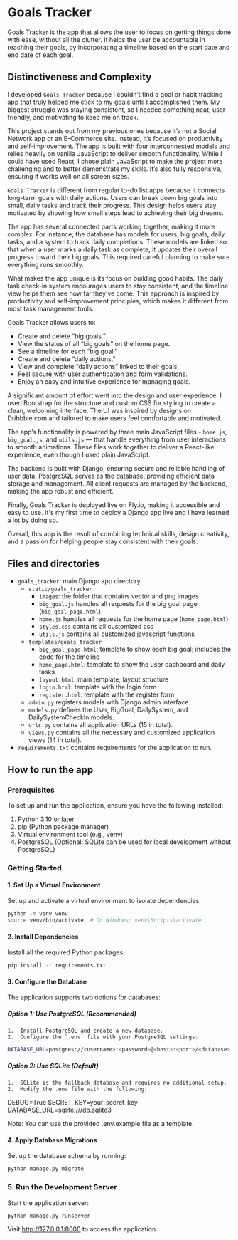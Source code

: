 # Goals Tracker
<!--
Your README.md file should be minimally multiple paragraphs in length, and should provide a comprehensive documentation of what you did and, if applicable, why you did it.

It documents your project thoroughly, and that distinguishes this project from others in the course and defends its complexity.

This section alone should consist of several paragraphs, before you even begin to talk about the documentation of your project.
-->

Goals Tracker is the app that allows the user to focus on getting things done with ease, without all the clutter. It helps the user be accountable in reaching their goals, by incorporating a timeline based on the start date and end date of each goal.


## Distinctiveness and Complexity

I developed `Goals Tracker` because I couldn’t find a goal or habit tracking app that truly helped me stick to my goals until I accomplished them. My biggest struggle was staying consistent, so I needed something neat, user-friendly, and motivating to keep me on track.

This project stands out from my previous ones because it’s not a Social Network app or an E-Commerce site. Instead, it’s focused on productivity and self-improvement. The app is built with four interconnected models and relies heavily on vanilla JavaScript to deliver smooth functionality. While I could have used React, I chose plain JavaScript to make the project more challenging and to better demonstrate my skills. It’s also fully responsive, ensuring it works well on all screen sizes.

`Goals Tracker` is different from regular to-do list apps because it connects long-term goals with daily actions. Users can break down big goals into small, daily tasks and track their progress. This design helps users stay motivated by showing how small steps lead to achieving their big dreams.

The app has several connected parts working together, making it more complex. For instance, the database has models for users, big goals, daily tasks, and a system to track daily completions. These models are linked so that when a user marks a daily task as complete, it updates their overall progress toward their big goals. This required careful planning to make sure everything runs smoothly.

What makes the app unique is its focus on building good habits. The daily task check-in system encourages users to stay consistent, and the timeline view helps them see how far they’ve come. This approach is inspired by productivity and self-improvement principles, which makes it different from most task management tools.

Goals Tracker allows users to:
- Create and delete “big goals.”
- View the status of all “big goals” on the home page.
- See a timeline for each “big goal.”
- Create and delete “daily actions.”
- View and complete “daily actions” linked to their goals.
- Feel secure with user authentication and form validations.
- Enjoy an easy and intuitive experience for managing goals.

A significant amount of effort went into the design and user experience. I used Bootstrap for the structure and custom CSS for styling to create a clean, welcoming interface. The UI was inspired by designs on Dribbble.com and tailored to make users feel comfortable and motivated.

The app’s functionality is powered by three main JavaScript files - `home.js`, `big_goal.js`, and `utils.js` — that handle everything from user interactions to smooth animations. These files work together to deliver a React-like experience, even though I used plain JavaScript.

The backend is built with Django, ensuring secure and reliable handling of user data. PostgreSQL serves as the database, providing efficient data storage and management. All client requests are managed by the backend, making the app robust and efficient.

Finally, Goals Tracker is deployed live on Fly.io, making it accessible and easy to use. It's my first time to deploy a Django app live and I have learned a lot by doing so.

Overall, this app is the result of combining technical skills, design creativity, and a passion for helping people stay consistent with their goals.


## Files and directories
<!-- What’s contained in each file you created. -->
- `goals_tracker`: main Django app directory 
  - `static/goals_tracker`
    - `images`: the folder that contains vector and png images
    - `big_goal.js` handles all requests for the big goal page (`big_goal_page.html`)
    - `home.js` handles all requests for the home page (`home_page.html`)
    - `styles.css` contains all customized css
    - `utils.js` contains all customized javascript functions
  - `templates/goals_tracker`
    - `big_goal_page.html`: template to show each big goal; includes the code for the timeline 
    - `home_page.html`: template to show the user dashboard and daily tasks
    - `layout.html`: main template; layout structure
    - `login.html`: template with the login form
    - `register.html`: template with the register form
  - `admin.py` registers models with Django admin interface.
  - `models.py` defines the User, BigGoal, DailySystem, and DailySystemCheckIn models.
  - `urls.py` contains all application URLs (15 in total).
  - `views.py` contains all the necessary and customized application views (14 in total).
- `requirements.txt` contains requirements for the application to run.


## How to run the app
<!-- How to run your application. -->
### Prerequisites

To set up and run the application, ensure you have the following installed:
1. Python 3.10 or later
2. pip (Python package manager)
3. Virtual environment tool (e.g., venv)
4. PostgreSQL (Optional: SQLite can be used for local development without PostgreSQL)

### Getting Started

#### 1. Set Up a Virtual Environment

Set up and activate a virtual environment to isolate dependencies:

```bash
python -m venv venv
source venv/bin/activate  # On Windows: venv\Scripts\activate
```

#### 2. Install Dependencies

Install all the required Python packages:

```bash
pip install -r requirements.txt
```

#### 3. Configure the Database

The application supports two options for databases:

##### Option 1: Use PostgreSQL (Recommended)
	1.	Install PostgreSQL and create a new database.
	2.	Configure the `.env` file with your PostgreSQL settings:

```bash
DATABASE_URL=postgres://<username>:<password>@<host>:<port>/<database>
```

##### Option 2: Use SQLite (Default)
	1.	SQLite is the fallback database and requires no additional setup.
	2.	Modify the .env file with the following:

DEBUG=True
SECRET_KEY=your_secret_key
DATABASE_URL=sqlite:///db.sqlite3

Note: You can use the provided .env.example file as a template.

#### 4. Apply Database Migrations

Set up the database schema by running:
```bash
python manage.py migrate
```

### 5. Run the Development Server

Start the application server:

```bash
python manage.py runserver
```

Visit http://127.0.0.1:8000 to access the application.